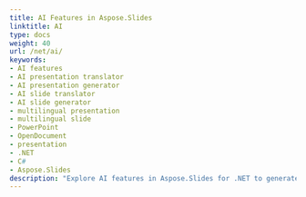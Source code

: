 ```yaml
---
title: AI Features in Aspose.Slides
linktitle: AI
type: docs
weight: 40
url: /net/ai/
keywords:
- AI features
- AI presentation translator
- AI presentation generator
- AI slide translator
- AI slide generator
- multilingual presentation
- multilingual slide
- PowerPoint
- OpenDocument
- presentation
- .NET
- C#
- Aspose.Slides
description: "Explore AI features in Aspose.Slides for .NET to generate, analyze, and enhance presentations in C#, with guides for PowerPoint and OpenDocument formats."
---
```

